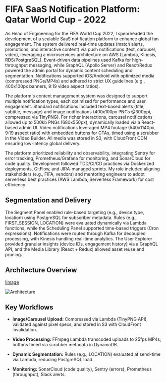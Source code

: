 # FIFA SaaS Notification Platform: Qatar World Cup - 2022

As Head of Engineering for the FIFA World Cup 2022, I spearheaded the development of a scalable SaaS notification platform to enhance global fan engagement. The system delivered real-time updates (match alerts, promotions, and interactive content) via push notifications (text, carousel, video), leveraging a microservices architecture on AWS (Lambda, Kinesis, RDS/PostgreSQL). Event-driven data pipelines used Kafka for high-throughput messaging, while GraphQL (Apollo Server) and React/Redux powered the admin portal for dynamic content scheduling and segmentation. Notifications supported iOS/Android with optimized media (compressed PNGs/MP4s) and adhered to strict UX guidelines (e.g., 400x100px banners, 9:19 video aspect ratios).

The platform's content management system was designed to support multiple notification types, each optimized for performance and user engagement. Standard notifications included text-based alerts (title, subtitle, message) and image notifications (400x100px PNGs @300ppi, compressed via TinyPNG). For richer interactions, carousel notifications allowed up to 500kb PNGs (680x550px), dynamically loaded via a React-based admin UI. Video notifications leveraged MP4 footage (540x1140px, 9:19 aspect ratio) with embedded buttons for CTAs, timed using a scrubber in the Video Builder. All media was stored in S3, with CloudFront CDN ensuring low-latency global delivery.

The platform prioritized reliability and observability, integrating Sentry for error tracking, Prometheus/Grafana for monitoring, and SonarCloud for code quality. Development followed TDD/CI/CD practices via Dockerized deployments, GitFlow, and JIRA-managed sprints. My role included aligning stakeholders (e.g., FIFA, vendors) and mentoring engineers to adopt serverless best practices (AWS Lambda, Serverless Framework) for cost efficiency.

## Segmentation and Delivery
The Segment Panel enabled rule-based targeting (e.g., device type, location) using PostgreSQL for subscriber metadata. Rules (e.g., FIRST_SESSION, LOCATION) were evaluated dynamically via Lambda functions, while the Scheduling Panel supported time-based triggers (Cron expressions). Notifications were routed through Kafka for decoupled processing, with Kinesis handling real-time analytics. The User Explorer provided granular insights (device IDs, engagement history) via a GraphQL API, and the Media Library (React + Redux) allowed asset reuse and pruning.

## Architecture Overview

[!image]()

![Architecture](https://github.com/kukuu/FIFA-SaaS-NotificationPlatform-Qatar-WC-2022.MD/blob/main/FIFA-SaaS-notification-QATAR-2022.png)


## Key Workflows

- **Image/Carousel Upload:** Compressed via Lambda (TinyPNG API), validated against pixel specs, and stored in S3 with CloudFront invalidation.

- **Video Processing:** FFmpeg Lambda transcoded uploads to 25fps MP4s; buttons timed via scrubber metadata in DynamoDB.

- **Dynamic Segmentation:** Rules (e.g., LOCATION) evaluated at send-time via Lambda, reducing PostgreSQL load.

- **Monitoring:** SonarCloud (code quality), Sentry (errors), Prometheus (throughput), Slack alerts.
